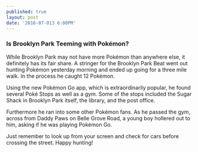 ```yaml
---
published: true
layout: post
date: '2016-07-013 6:00PM'
---
```

### Is Brooklyn Park Teeming with Pokémon?

While Brooklyn Park may not have more Pokémon than anywhere else, it definitely has its fair share. A stringer for the Brooklyn Park Beat went out hunting Pokémon yesterday morning and ended up going for a three mile walk. In the process he caught 12 Pokémon. 

Using the new Pokémon Go app, which is extraordinarily popular, he found several Poké Stops as well as a gym. Some of the stops included the Sugar Shack in Brooklyn Park itself, the library, and the post office.

Furthermore he ran into some other Pokémon fans. As he passed the gym, across from Daddy Paws on Belle Grove Road, a young boy hollered out to him, asking if he was playing Pokémon Go.

Just remember to look up from your screen and check for cars before crossing the street.  Happy hunting!

